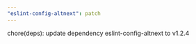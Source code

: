 ```yaml
---
"eslint-config-altnext": patch
---
```


chore(deps): update dependency eslint-config-altnext to v1.2.4
